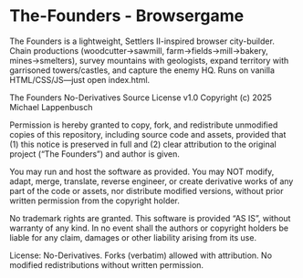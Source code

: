 # The-Founders - Browsergame
The Founders is a lightweight, Settlers II-inspired browser city-builder. Chain productions (woodcutter→sawmill, farm→fields→mill→bakery, mines→smelters), survey mountains with geologists, expand territory with garrisoned towers/castles, and capture the enemy HQ. Runs on vanilla HTML/CSS/JS—just open index.html.

The Founders No-Derivatives Source License v1.0
Copyright (c) 2025 Michael Lappenbusch

Permission is hereby granted to copy, fork, and redistribute unmodified copies of
this repository, including source code and assets, provided that (1) this notice
is preserved in full and (2) clear attribution to the original project
(“The Founders”) and author is given.

You may run and host the software as provided. You may NOT modify, adapt, merge,
translate, reverse engineer, or create derivative works of any part of the code
or assets, nor distribute modified versions, without prior written permission
from the copyright holder.

No trademark rights are granted. This software is provided “AS IS”, without
warranty of any kind. In no event shall the authors or copyright holders be
liable for any claim, damages or other liability arising from its use.

License: No-Derivatives. Forks (verbatim) allowed with attribution. No modified redistributions without written permission.
